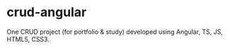 # crud-angular
One CRUD project (for portfolio & study) developed using Angular, TS, JS, HTML5, CSS3.
